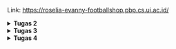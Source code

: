 Link: https://roselia-evanny-footballshop.pbp.cs.ui.ac.id/

<details>
<Summary><b>Tugas 2</b></Summary>
<p align="justify">

## Penjelasan mengenai implementasi checklist
Pertama, saya membuat direktori baru sebagai letak proyek ini. Kemudian, saya melakukan instalasi terhadap dependencies dan membuat proyek Django. Kemudian, saya membuat environment variables untuk menyimpan kredensial database dan pengaturan environment. Kemudian saya menambahkan beberapa konfigurasi di settings.py, seperti menambahkan local host sebagai host yang dapat mengakses web di ALLOWED_HOSTS. Kemudian saya mengubah konfigurasi database, yaitu pada proses production, database yang digunakan adalah PostgreSQL, sedangkan pada proses development, database yang digunakan adalah SQLite. Selanjutnya, saya melakukan migrasi database dan menjalankan servernya. Ini berarti proyek Django berhasil dibuat.

Selanjutnya, saya menghubungkan direktori letak proyek ini ke github. Sebelum itu, saya membuat berkas .gitignore agar berkas yang tercantum di .gitignore, seperti kredensial database atau pengaturan environment, tidak di-push ke github. Selanjutnya, saya menghubungkan proyek ini ke PWS dan menambahkan URL deployment PWS ke ALLOWED_HOSTS di settings.py. Kemudian, saya melakukan add, commit, dan push ke github dan PWS.

Selanjutnya, saya membuat aplikasi main dan mendaftarkannya ke INSTALLED_APPS di settings.py. Selanjutnya, saya membuat berkas .html di aplikasi main, yang berisi informasi nama dan NPM saya. Kemudian, saya membuat model di main, yaitu model Product, saya menambahkan beberapa atribut wajib dan fungsi, lalu melakukan migrasi untuk mengubah struktur tabel basis data sesuai dengan model yang telah dibuat. Kemudian, saya menambahkan fungsi show_main di views.py pada main. Fungsi ini akan menampilkan data yang sesuai ke berkas .html yang sebelumnya telah dibuat.

Tahap selanjutnya adalah melakukan routing dengan membuat berkas urls.py di main. Fungsi show_main perlu di-import ke urls.py, agar fungsi dapat dipanggil ketika URL cocok dengan pola yang ditentukan. Kemudian, saya menambahkan urls.py yang berada di main ke urls.py yang berada di proyek. Sehingga, apabila ditemukan URL yang cocok, maka akan diteruskan ke urls.py di aplikasi. Kemudian saya melakukan add, commit, dan push, agar perubahan yang dilakukan bisa diperbarui.

Secara singkat, saya membuat proyek Django baru, mengubah konfigurasinya, lalu menghubungkannya ke github dan di-deploy di PWS terlebih dahulu. Setelah itu, saya baru membuat aplikasi main, berkas .html, views.py, membuat model, dan routing pada urls.py di main untuk memetakan fungsi yang telah dibuat di views.py.

## Penjelasan mengenai bagan request client ke web aplikasi berbasis Django
Referensi bagan: https://www.google.com/url?sa=i&url=https%3A%2F%2Fagus-hermanto.com%2Fblog%2Fdetail%2Fdjango-flask-framework-python-untuk-web-design-dan-web-development&psig=AOvVaw1GkcxNYxSd5Kl1g29ZGEra&ust=1757432943111000&source=images&cd=vfe&opi=89978449&ved=0CBUQjRxqFwoTCLDw84DCyY8DFQAAAAAdAAAAABAK
![Bagan mengenai urls.py, views.py, models.py, dan .html](image/bagan.png)
Ketika user melakukan request, request tersebut akan diterima server, lalu akan dibaca urls.py untuk mencocokkan URL yang diminta user ke fungsi yang sesuai di views.py. Jika dibutuhkan data, maka views.py akan memanggil models.py untuk membaca atau menulis data di database. Kemudian, view akan mengirim data ke berkas .html yang dirender menjadi halaman web dan akan ditampilkan ke user.

## Penjelasan mengenai settings.py dalam proyek Django
settings.py dalam proyek Django berfungsi untuk mengatur konfigurasi proyek. Sehingga, pengembang dapat mengatur hal-hal penting hanya dalam satu berkas. settings.py mengatur keamanan proyek, database yang digunakan,  mengatur aplikasi yang digunakan, serta dapat mengatur bahasa dan zona waktu yang digunakan. Dalam tugas ini, beberapa contoh penggunaan settings.py adalah ketika mengubah penggunaan database yang berbeda untuk proses production dan development. Selain itu, ketika membuat aplikasi main, main perlu dicantumkan di INSTALLED_APPS di settings.py. Pada settings.py, terdapat juga pengaturan DEBUG, dimana apabila DEBUG=TRUE, maka akan dimunculkan penjelasan errornya, ini berguna untuk proses development. Sedangkan pada DEBUG=FALSE, tidak akan dimunculkan penjelasan error, ini berguna untuk proses production. Dengan adanya settings.py, ini memudahkan pengembang untuk mengatur semua pengaturan penting.

## Penjelasan mengenai cara kerja migrasi database di Django
Migrasi database di Django adalah proses membuat dan mengubah struktur database berdasarkan definisi model yang berada di berkas models.py. Jadi, setelah membuat model di berkas models.py, perlu dijalankan instruksi python manage.py makemigrations. Instruksi ini akan mempersiapkan file migrasi yang merepresentasikan perubahan pada model. Kemudian, dijalankan instruksi python manage.py migrate. Instruksi ini akan menjalankan semua perubahan yang tercantum pada file migrasi yang sebelumnya telah dibuat, sehingga tabel database akan diperbarui. Sehingga, ini membuat pengelolaan database lebih mudah.

Referensi: 
UNMAHA. (2024). Migrasi Database Django: Langkah-langkah yang Benar untuk Pengembangan Tanpa Masalah. Diambil kembali dari UNMAHA: https://blog.unmaha.ac.id/migrasi-database-django-langkah-langkah-yang-benar-untuk-pengembangan-tanpa-masalah/

## Penjelasan mengenai framework Django sebagai permulaan pembelajaran pengembangan perangkat lunak
Menurut saya, framework Django dijadikan permulaan pembelajaran pengembangan perangkat lunak karena Django menggunakan bahasa pemrograman Python, yaitu salah satu bahasa yang populer di kalangan developer, terutama pemula. Selain itu, banyak fitur bawaan sehingga developer tidak perlu membuatnya sendiri, seperti sistem autentikasi,ORM (Object Relational Mapper) yang menghubungkan Python dengan database, dan berbagai macam lainnya. Sehingga, bisa lebih fokus untuk memahami konsep dasar web development. Selain itu, Django memiliki fleksibilitas tinggi karena dapat dijalankan di berbagai platform. Django juga memiliki keamanan yang baik, framework ini dilengkapi fitur untuk melindungi serangan siber seperti Cross-Site Scripting (XSS), Cross-Site Request Forgery (CSRF), dan SQL injection.

Referensi:
Kvartalnyi, N. (2025, Maret 30). 10 Advantages of Using Django for Web Development. Diambil kembali dari inoxoft: https://djangostars.com/blog/top-14-pros-using-django-web-development/
Ryabtsev, A. (2025, Januari 9). Top 14 Pros of Using Django for Python Web Development. Diambil kembali dari djangostars: https://inoxoft.com/blog/10-advantages-of-using-django-for-web-development/

## Feedback untuk asisten dosen tutorial 1
Saya merasa asisten dosen sangat membantu dalam pengerjaan tutorial, asisten dosen menjelaskan dengan jelas dan tanggap untuk membantu apabila terdapat masalah pada pengerjaannya.
</p>
</details>

<details>
<Summary><b>Tugas 3</b></Summary>
<p align="justify">

## Penjelasan mengenai data delivery dalam pengimplementasian sebuah platform
Data delivery diperlukan untuk mengirimkan data dari suatu sistem ke sistem yang lain agar aplikasi dapat bertukar informasi. Data delivery diperlukan karena biasanya frontend (user interface yang dilihat user) dan backend (server yang memproses data) terpisah. Dengan adanya data delivery, data yang diproses di backend dapat dikirimkan ke frontend agar bisa ditampilkan ke pengguna. Selain itu, apabila platform memiliki beberapa sistem terpisah seperti aplikasi mobile dan aplikasi web, maka data delivery juga dapat memastikan semua sistem memiliki data yang konsisten dan sinkron. 

## Penjelasan mengenai XML dan JSON
Menurut saya, JSON lebih baik daripada XML. JSON bersifat sederhana dan fleksibel, sedangkan XML bersifat kompleks dan kurang fleksibel. XML menggunakan struktur sintaks yang menggunakan tag pembuka dan penutup seperti HTML, sedangkan JSON menggunakan sintaks seperti dictionary di Python, yaitu pasangan key dan value. Sehingga, XML cenderung lebih panjang dan sulit dibaca, sedangkan JSON lebih mudah dibaca dan lebih ringkas. JSON juga merepresentasikan data yang sama dalam ukuran file yang lebih kecil dan transmisi data yang lebih cepat. JSON lebih populer dibandingkan XML karena JSON berasal dari sintaks JavaScript, yang menjadi bahasa utama di browser. JSON juga lebih sering digunakan untuk sistem baru, sedangkan XML lebih sering digunakan untuk sistem lama.

Sumber:
Amazon Web Services. (n.d). Apa Perbedaan antara JSON dan XML?. Diambil kembali dari AWS: https://aws.amazon.com/id/compare/the-difference-between-json-xml/

## Penjelasan mengenai method is_valid() pada form Django
Method is_valid() pada Django dibutuhkan untuk memvalidasi data yang diberikan oleh pengguna melalui form, sebelum data tersebut disimpan atau diproses ke database. Method ini akan mengecek apakah input yang diberikan pengguna sudah sesuai dengan tipe field yang didefinisikan di form. Jika sudah sesuai, maka data akan diproses dan disimpan ke database. Jika tidak sesuai, Django akan memberikan pesan error dan data tidak akan disimpan di database. Method ini dibutuhkan untuk mencegah data yang tidak valid masuk ke database.

## Penjelasan mengenai csrf_token saat membuat form di Django
CSRF adalah serangan yang mengelabui pengguna untuk menjalankan tindakan yang tidak diinginkan pada aplikasi web dengan mengirimkan script kepada pengguna yang akan secara langsung dieksekusi apabila diklik. Serangan ini memalsukan pengiriman request ke situs web agar terlihat seperti pengguna asli. csrf_token digunakan untuk mencegah serangan CSRF, dan csrf_token adalah kode unik yang akan diberikan untuk setiap form, lalu token ini akan dikirim bersama form dan diverifikasi saat form disubmit. Jika token tidak cocok, maka Django akan menolak request. csrf_token dibutuhkan agar kita bisa memverifikasi bahwa request benar-benar berasal dari pengguna dan form asli dari aplikasi yang akan diproses. Jika kita tidak menambahkan csrf_token pada form, maka penyerang dapat membuat form palsu yang mengirim request ke aplikasi, sehingga server tidak dapat membedakan request asli dan request palsu. Jika kita tidak menambahkan line {% csrf_token %} pada form, maka Django akan mengirimkan pesan error. Dengan csrf_token, kita bisa melindungi pengguna dan data dari serangan berbahaya.

Sumber:
codingstudio. (2023, 19 November). CSRF (Cross Site Request Forgery): Pengertian, Jenis dan Cara Mencegahnya. Diambil kembali dari codingstudio: https://codingstudio.id/blog/csrf-adalah/ 
chippiko. (2023, 8 Januari). Apa itu CSRF (Cross-Site Request Forgery)?. Diambil kembali dari chippiko: https://www.chippiko.com/apa-itu-csrf

## Penjelasan mengenai implementasi checklist
Pertama, saya membuat fungsi baru di views.py pada main yang akan menampilkan semua data dalam bentuk XML atau JSON, dan menampilkan data yang sesuai dengan ID dalam bentuk XML atau JSON. Kemudian, saya membuat routing dengan menambahkan fungsi tersebut di urls.py bagian main, sehingga fungsi tersebut dapat diakses melalui browser atau Postman.

Selanjutnya, saya membuat forms.py di main untuk membuat form yang menerima data. Kemudian, saya menambahkan fungsi di views.py untuk menambahkan produk di forms dan menampilkan produk yang tersedia. Selanjutnya, saya menambahkan fungsi tersebut ke urls.py dan menambahkan path URLnya ke urlpatterns. Selanjutnya, saya mengubah template.html yang ada di main, dan menambahkan tombol untuk menambahkan produk serta redirect ke halaman form serta kode untuk menampilkan produk yang ada dan melakukan redirect ke halaman detail produk.

Kemudian, saya membuat halaman yang akan menampilkan  formsnya di create_product.html dan halaman untuk menampilkan detail produk di product_detail.html. Pada forms tersebut, saya juga menambahkan {% csrf_token %} untuk mencegah serangan CSRF. Setelah itu, saya juga mengubah settings.py dan menambahkan CSRF_TRUSTEG_ORIGINS. Terakhir, saya melakukan add, commit, dan push ke GitHub dan PWS.

## Feedback untuk asisten dosen di tutorial 2
Penjelasan yang diberikan sangat membantu dan jelas, serta asisten dosen membantu saya ketika terdapat permasalahan dalam pengerjaan tutorial. Asisten dosen juga memberikan feedback yang jelas jika terdapat kesalahan dalam pengerjaan.

## Screenshot dari hasil akses URL pada Postman
![Screenshot XML](image/xml.png)
![Screenshot XML dengan ID](image/xml_id.png)
![Screenshot JSON](image/json.png)
![Screenshot JSON dengan ID](image/json_id.png)
</p>
</details>

<details>
<Summary><b>Tugas 4</b></Summary>
<p align="justify">

## Penjelasan mengenai Django AuthenticationForm
AuthenticationForm adalah form bawaan dari Django yang menangani proses login pengguna. AuthenticationForm berasal dari django.contrib.auth.forms. Dengan AuthenticationForm, kita tidak perlu membuat form untuk login dari awal, cukup menggunakan langsung form yang sudah disediakan Django. AuthenticationForm akan memverifikasi username dan password yang diberikan oleh pengguna.

Kelebihan dari AuthenticationForm adalah dapat langsung digunakan dan tidak perlu membuat dari awal, sehingga mempercepat proses pengembangan website. Banyak fitur yang sudah disediakan Django, seperti fitur keamanan yang memastikan bahwa password yang dibuat user cukup kuat dan tidak mudah. Django juga sudah menyediakan objek atau model Users, sehingga dapat langsung digunakan.

Kekurangan dari AuthenticationForm adalah tampilannya yang kurang menarik dan simpel, apabila ingin memberikan tampilan yang lebih menarik, maka perlu kustomisasi. Selain itu, AuthenticationForm yang disediakan Django sangat simpel dan mungkin tidak cocok untuk kebutuhan aplikasi yang lebih kompleks. Apabila menginginkan fitur lain ketika login, maka perlu dikostumisasi sendiri agar memenuhi kebutuhan. Jika menggunakan model Users default dari Django, maka akan terdapat beberapa kelemahan. Misalnya, field username bersifat case-sensitive, hal ini menjadi kekurangan karena pengguna tidak akan bisa login jika mengetik username yang salah (huruf kecil/kapital diperhatikan). Lalu, beberapa user dapat memiliki alamat email yang sama. Apabila user tersebut ingin me-reset password, maka setiap akun dari pengguna tersebut akan dikirimkan email untuk reset password. Jika ingin membatasi bahwa email yang diberikan user harus unik, maka perlu diubah modelnya.

Sumber:
Shah, Nemi. (2024, 18 November). A comprehensive guide to Django's user authentication system. Diambil kembali dari SuperTokens: https://supertokens.com/blog/django-user-authentication
Freitas, Vitor. (2021, 8 Juli). What You Should Know About The Django User Model. Diambil kembali dari SimpleIsBetterThanComplex: https://simpleisbetterthancomplex.com/article/2021/07/08/what-you-should-know-about-the-django-user-model.html

## Penjelasan mengenai perbedaan antara autentikasi, otorisasi, dan cara Django mengimplementasikan kedua konsep tersebut
Autentikasi adalah proses memverifikasi identitas pengguna, misalnya seperti mencocokkan username dan password yang diberikan dengan data yang ada di database. Sedangkan otorisasi adalah proses menentukan hak akses pengguna berdasarkan peran atau permission yang dimiliki. 

Proses autentikasi di Django dapat diimplementasikan dengan memanfaatkan fungsi yang telah disediakan oleh Django, seperti fungsi login(), logout(), dan authenticate(), yang berasal dari modul django.contrib.auth. Sedangkan proses otorisasi dapat diimplementasikan dengan memanfaatkan dekorator yang telah disediakan Django, seperti @login_required yang berasal dari modul django.contrib.auth.decorators.

## Penjelasan mengenai kelebihan dan kekurangan session dan cookies dalam konteks menyimpan state di aplikasi web
Cookies adalah data yang disimpan di browser client. Situs web akan mengirimkan cookie ke browser pengguna. Lalu, cookie disimpan sebagai file. Pada setiap request, browser akan mengirimkan cookie kembali ke server.

Kelebihan:
- Data tidak disimpan di server, sehingga server tidak perlu menyimpan banyak informasi state.
- Cookie dapat disimpan dalam jangka waktu lama, bahkan setelah browser ditutup.

Kekurangan:
- Ukurannya terbatas, maksimal 4KB.
- Kurang aman, karena data disimpan di browser yang rentan terhadap manimpulasi dan pencurian data.

Session menyimpan file berisi informasi mengenai user pada sisi server, sedangkan browser hanya menyimpan session ID. Saat user login, server akan membuat session dan menyimpan data. Lalu, server mengirimkan session ID ke browser. Browser akan mengirim session ID pada setiap request, sehingga server dapat mencocokkan session berdasarkan ID-nya dan mengambil data yang sesuai.

Kelebihan:
- Data-data penting tidak disimpan di klien, hanya session ID yang tersimpan di klien.
- Dapat menyimpan data dalam jumlah yang lebih besar karena disimpan di server.
- Data lebih aman karena disimpan di server.

Kekurangan:
- Karena data disimpan di server, maka semakin banyak data user, semakin besar kebutuhan memori server.
- Session berakhir ketika pengguna menutup browser.

Sumber:
Skodev. (n.d.). Cookie vs Session PHP. Diambil kembali dari Skodev: https://sko.dev/referensi/php/cookie-vs-session-

## Penjelasan mengenai keamanan cookies secara default dalam pengembangan web, risiko potensial yang harus diwaspadai, dan cara Django menangani hal tersebut
Cookie tidak dapat mentransfer malware atau virus, tetapi dapat dijadikan sebagai alat serangan tidak langsung. Keamanan cookies bergantung dengan konfigurasi dan lingkungan aplikasi berjalan. Apabila cookie dikirimkan melalui koneksi HTTP biasa, maka kurang aman karena dapat disadap oleh pihak ketiga. Cookies bisa jadi kurang aman apabila pengembang tidak melakukan konfigurasi tambahan, sehingga masih rentan terhadap serangan. Terdapat beberapa risiko potensial pada cookies, seperti:
1. Pembajakan sesi. Penyerang dapat mencegat cookie yang dikirimkan melalui jaringan yang kurang aman seperti Wi-Fi publik. Dengan cookie tersebut, sesi dapat dicuri dan penyerang mendapatkan akses ke sesi web user, sehingga penyerang mendapatkan akses ke akun mereka.
2. Serangan XSS (Cross-Site Scripting). Penyerang dapat meng-inject script berbahaya ke situs web, dan dijalankan oleh browser pengguna. Jika penyerang berhasil menjalankan script berbahaya di browser pengguna, script tersebut bisa membaca dan mengirim cookie ke penyerang, sehingga penyerang dapat menyamar sebagai pengguna.
3. Serangan CSRF (Cross-Site Request Forgery). Penyerang mengelabui pengguna untuk menjalankan suatu tindakan di website tanpa sepengetahuannya. Jika penyerang membuat request palsu, maka cookie akan ikut terkirim tanpa sepengetahuan pengguna.

Django menangani hal ini dengan menyediakan beberapa fitur keamanan, seperti HttpOnly dan Secure Cookie. HttpOnly akan mencegah skrip sisi klien mengakses cookie, sehingga mengurangi serangan XSS. Sedangkan Secure memastikan bahwa cookie hanya dikirimkan melalui koneksi HTTPS, untuk mencegah intersepsi pada jaringan yang tidak aman. Django juga menyediakan perlindungan untuk CSRF dengan memberikan token CSRF dan memeriksa token agar memastikan bahwa request tersebut tidak palsu.

Sumber:
EITCA Academy. (2023, 4 Agustus). Apa risiko keamanan yang terkait dengan cookie dan bagaimana cookie dapat dieksploitasi oleh penyerang untuk menyamar sebagai pengguna dan mendapatkan akses tidak sah ke akun?. Diambil kembali dari EITCA: https://id.eitca.org/cybersecurity/eitc-is-acss-advanced-computer-systems-security/network-security/web-security-model/examination-review-web-security-model/what-are-the-security-risks-associated-with-cookies-and-how-can-they-be-exploited-by-attackers-to-impersonate-users-and-gain-unauthorized-access-to-accounts/

## Penjelasan mengenai implementasi checklist
Pertama, saya membuat fungsi registrasi di views.py pada main, dengan memanfaatkan UserCreationForm untuk pembuatan formulir bawaan. Fungsi tersebut akan memvalidasi input user dan menampilkan pesan, lalu me-redirect setelah form berhasil disimpan. Selanjutnya, saya membuat berkas register.html untuk menampilkan formulirnya. Selanjutnya, saya melakukan routing pada urls.py dan menambahkan path url yang mengakses fungsi register tadi.

Selanjutnya, saya membuat fungsi login di views.py pada main. Fungsi ini akan memverifikasi atau mengautentikasi pengguna, dengan memanfaatkan fungsi-fungsi yang sudah tersedia di Django. Selain itu, fungsi ini juga akan menyimpan cookie bernama last_login, yaitu timestamp yang menunjukkan waktu terakhir pengguna login. Selanjutnya, saya membuat berkas login.html untuk menampilkan formulir loginnya. Selanjutnya, saya melakukan routing pada urls.py dan menambahkan path url yang mengakses fungsi login di views.py.

Kemudian, saya juga membuat fungsi logout di views.py pada main. Fungsi ini akan menghapus sesi pengguna, mengahpus cookie last_login, dan mengarahkan pengguna ke halaman login. Selanjutnya, saya menambahkan tombol logout di main.html. Saya juga menambahkan informasi mengenai waktu terakhir login di main.html agar informasinya dapat ditampilkan. Selanjutnya, saya menambahkan path url untuk mengakses fungsi logout di views.py.

Selanjutnya, saya menambahkan informasi last_login di bagian context di fungsi show_main pada views.py. Lalu, saya juga menambahkan decorator login_required pada fungsi show_main dan show_product di views.py agar membatasi bahwa hanya user yang sudah login yang dapat mengaksesnya. 

Selanjutnya, saya menghubungkan model Product dengan User dengan menambahkan foreign key User ke model Product. Lalu, saya melakukan migrasi untuk menyimpan perubahan model dan mengubah fungsi create_product, serta mengubah fungsi show_main agar dapat melakukan filter terhadap produk yang dimiliki oleh user yang sedang login, atau semua produk yang ada di database. Selanjutnya, 'name' di context akan diubah agar menyesuaikan dengan username dari pengguna yang sedang login. Saya juga menambahkan tombol untuk filter di main.html, dan menambahkan nama penjual di product_detail.html

Terakhir, saya melakukan add, commit, dan push di GitHub dan PWS.
</p>
<details>